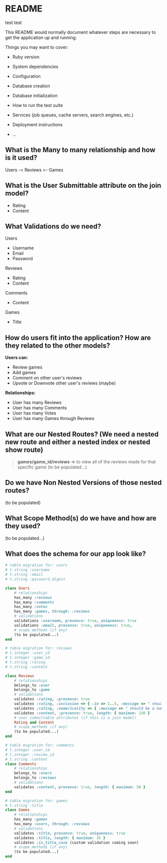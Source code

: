 # README

test
test

This README would normally document whatever steps are necessary to get the
application up and running.

Things you may want to cover:

* Ruby version

* System dependencies

* Configuration

* Database creation

* Database initialization

* How to run the test suite

* Services (job queues, cache servers, search engines, etc.)

* Deployment instructions

* ...



## What is the Many to many relationship and how is it used?

 Users -< Reviews >- Games

## What is the User Submittable attribute on the join model?

 - Rating
 - Content

## What Validations do we need?

  Users 
 - Username
 - Email
 - Password
 
 Reviews 
 - Rating
 - Content
 
 Comments
 
 - Content

 Games 
 - Title


## How do users fit into the application? How are they related to the other models?
**Users can:**
 - Review games
 - Add games
 - Comment on other user's reviews
 - Upvote or Downvote other user's reviews (maybe)
 
 **Relationships:**
 - User has many Reviews
 - User has many Comments
 - User has many Votes
 - User has many Games through Reviews

## What are our Nested Routes? (We need a nested new route and either a nested index or nested show route)

> **games/game_id/reviews**  => to view all of the reviews made for that specific game
(to be populated...)

## Do we have Non Nested Versions of those nested routes?
(to be populated)

## What Scope Method(s) do we have and how are they used?
(to be populated...)
## What does the schema for our app look like?

```rb
# table migration for: users 
# t.string :username
# t.string :email
# t.string :password_digest

class Users 
	# relationships
	has_many :reviews
	has_many :comments
	has_many :votes
	has_many :games, through: :reviews
	# validations 
	validations :username, presence: true, uniqueness: true
	validations :email, presence: true, uniqueness: true, 
	# scope_methods (if any)
	(to be populated...)
end
```
```rb
# table migration for: reviews 
# t.integer :user_id
# t.integer :game_id
# t.string :rating
# t.string :content

class Reviews 
	# relationships
	belongs_to :user
	belongs_to :game
	# validations 
	validates :rating, :presence: true
	validates :rating, :inclusion => { :in => 1..5, :message => " should be between 1 to 5" }
	validates :rating, :numericality => { :message => " should be a number" }
	validates :content, :presence: true, length: { maximum: 130 }
	# user submittable attributes (if this is a join model)
	Rating and Content
	# scope_methods (if any)
	(to be populated...)
end
```
```rb
# table migration for: comments 
# t.integer :user_id
# t.integer :review_id
# t.string :content
class Comments 
	# relationships
	belongs_to :users
	belongs_to :reviews
	# validations 
	validates :content, presence: true, length: { maximum: 50 }
end
```
```rb
# table migration for: games 
# t.string :title
class Games 
	# relationships
	has_many :games
	has_many :users, through: :reviews
	# validations 
	validates :title, presence: true, uniqueness: true
	validates :title, length: { maximum: 35 }
	validates :is_title_case (custom validation coming soon)
	# scope_methods (if any)
	(to be populated...)
end
```
<!-- root to: "home#index" -->